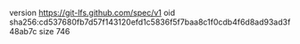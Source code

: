 version https://git-lfs.github.com/spec/v1
oid sha256:cd537680fb7d57f143120efd1c5836f5f7baa8c1f0cdb4f6d8ad93ad3f48ab7c
size 746
